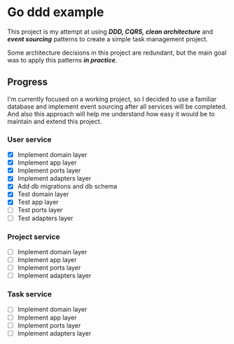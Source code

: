 # Go ddd example

This project is my attempt at using ***DDD, CQRS, clean architecture*** and 
***event sourcing*** patterns to create a simple task management project.

Some architecture decisions in this project are redundant, but the main goal 
was to apply this patterns ***in practice***.

## Progress

I'm currently focused on a working project, so I decided to use a familiar 
database and implement event sourcing after all services will be completed. 
And also this approach will help me understand how easy it would be to maintain
and extend this project.

### User service
- [x] Implement domain layer
- [x] Implement app layer
- [x] Implement ports layer
- [x] Implement adapters layer
- [x] Add db migrations and db schema
- [x] Test domain layer
- [x] Test app layer
- [ ] Test ports layer
- [ ] Test adapters layer

### Project service
- [ ] Implement domain layer
- [ ] Implement app layer
- [ ] Implement ports layer
- [ ] Implement adapters layer

### Task service
- [ ] Implement domain layer
- [ ] Implement app layer
- [ ] Implement ports layer
- [ ] Implement adapters layer
